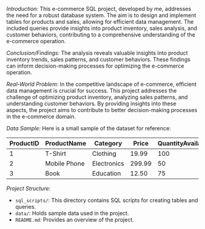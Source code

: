 *Introduction:*
This e-commerce SQL project, developed by me, addresses the need for a robust database system. The aim is to design and implement tables for products and sales, allowing for efficient data management. The included queries provide insights into product inventory, sales analysis, and customer behaviors, contributing to a comprehensive understanding of the e-commerce operation.

*Conclusion/Findings:*
The analysis reveals valuable insights into product inventory trends, sales patterns, and customer behaviors. These findings can inform decision-making processes for optimizing the e-commerce operation.

*Real-World Problem:*
In the competitive landscape of e-commerce, efficient data management is crucial for success. This project addresses the challenge of optimizing product inventory, analyzing sales patterns, and understanding customer behaviors. By providing insights into these aspects, the project aims to contribute to better decision-making processes in the e-commerce domain.

*Data Sample:*
Here is a small sample of the dataset for reference:

| ProductID | ProductName | Category    | Price | QuantityAvailable | SupplierID |
|-----------|-------------|-------------|-------|---------------------|------------|
| 1         | T-Shirt     | Clothing    | 19.99 | 100                 | 101        |
| 2         | Mobile Phone| Electronics | 299.99| 50                  | 102        |
| 3         | Book        | Education   | 12.50 | 75                  | 103        |

*Project Structure:*
- `sql_scripts/`: This directory contains SQL scripts for creating tables and queries.
- `data/`: Holds sample data used in the project.
- `README.md`: Provides an overview of the project.
